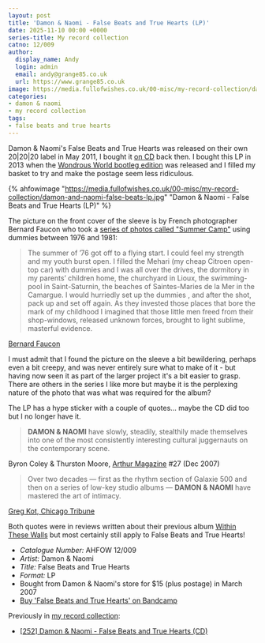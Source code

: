 ```yaml
---
layout: post
title: 'Damon & Naomi - False Beats and True Hearts (LP)'
date: 2025-11-10 00:00 +0000
series-title: My record collection
catno: 12/009
author:
  display_name: Andy
  login: admin
  email: andy@grange85.co.uk
  url: https://www.grange85.co.uk
image: https://media.fullofwishes.co.uk/00-misc/my-record-collection/damon-and-naomi-false-beats-lp.jpg
categories:
- damon & naomi
- my record collection
tags:
- false beats and true hearts
---
```

Damon & Naomi's False Beats and True Hearts was released on their own 20\|20\|20 label in May 2011, I bought it [on CD](/2025/05/22/my-record-collection-damon-naomi-false-beats-and-true-hearts-cd/) back then. I bought this LP in 2013 when the [Wondrous World bootleg edition](/2025/06/23/my-record-collection-the-wondrous-world-of-damon-naomi-bootleg-edition/) was released and I filled my basket to try and make the postage seem less ridiculous.

{% ahfowimage "https://media.fullofwishes.co.uk/00-misc/my-record-collection/damon-and-naomi-false-beats-lp.jpg" "Damon & Naomi - False Beats and True Hearts (LP)" %}

The picture on the front cover of the sleeve is by French photographer Bernard Faucon who took a [series of photos called "Summer Camp"](https://www.bernardfaucon.fr/summer-camp/?lang=en#) using dummies between 1976 and 1981:

<blockquote>
The summer of ’76 got off to a flying start. I could feel my strength and my youth burst open. I filled the Mehari (my cheap Citroen open-top car) with dummies and I was all over the drives, the dormitory in my parents’ children home, the churchyard in Lioux, the swimming-pool in Saint-Saturnin, the beaches of Saintes-Maries de la Mer in the Camargue. I would hurriedly set up the dummies , and after the shot, pack up and set off again. As they invested those places that bore the mark of my childhood I imagined  that those little men freed from their shop-windows, released unknown forces, brought to light sublime, masterful evidence.
</blockquote>
<p class="caption"><a href="https://www.bernardfaucon.fr/summer-camp/">Bernard Faucon</a></p>

I must admit that I found the picture on the sleeve a bit bewildering, perhaps even a bit creepy, and was never entirely sure what to make of it - but having now seen it as part of the larger project it's a bit easier to grasp. There are others in the series I like more but maybe it is the perplexing nature of the photo that was what was required for the album?

The LP has a hype sticker with a couple of quotes... maybe the CD did too but I no longer have it.

<blockquote>
<strong>DAMON & NAOMI</strong> have slowly, steadily, stealthily made themselves into one of the most consistently interesting cultural juggernauts on the contemporary scene.
</blockquote>
<p class="caption">Byron Coley & Thurston Moore, <a href="https://arthurmag.com/read-the-magazine-in-pdf-format/">Arthur Magazine</a> #27 (Dec 2007)</p>

<blockquote>
Over two decades &mdash; first as the rhythm section of Galaxie 500 and then on a series of low-key studio albums &mdash; <strong>DAMON & NAOMI</strong> have mastered the art of intimacy.
</blockquote>
<p class="caption"><a href="https://www.chicagotribune.com/2007/12/24/damon-naomi-come-into-light-from-shadows/">Greg Kot, Chicago Tribune</a></p>

Both quotes were in reviews written about their previous album [Within These Walls](/2025/10/20/my-record-collection-damon-naomi-within-these-walls-lp/) but most certainly still apply to False Beats and True Hearts!

 - *Catalogue Number:* AHFOW 12/009 
 - *Artist:* Damon & Naomi
 - *Title:* False Beats and True Hearts
 - *Format:* LP
 - Bought from Damon & Naomi's store for $15 (plus postage) in March 2007
 - [Buy 'False Beats and True Hearts' on Bandcamp](https://damonandnaomi.bandcamp.com/album/false-beats-and-true-hearts)

Previously in [my record collection](/category/my-record-collection):
 - [[252] Damon & Naomi - False Beats and True Hearts (CD)](/2025/05/22/my-record-collection-damon-naomi-false-beats-and-true-hearts-cd/)
